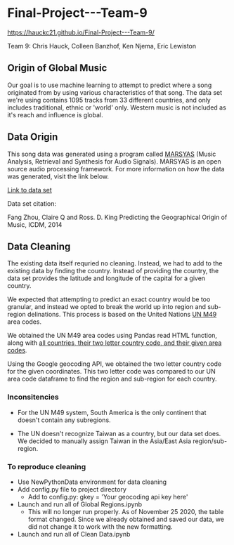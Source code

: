 # Final-Project---Team-9
https://hauckc21.github.io/Final-Project---Team-9/

Team 9: Chris Hauck, Colleen Banzhof, Ken Njema, Eric Lewiston

## Origin of Global Music

Our goal is to use machine learning to attempt to predict where a song originated from by using various characteristics of that song. The data set we're using contains 1095 tracks from 33 different countries, and only includes traditional, ethnic or 'world' only. Western music is not included as it's reach and influence is global.

## Data Origin

This song data was generated using a program called [MARSYAS](http://marsyas.info/) (Music Analysis, Retrieval and Synthesis for Audio Signals). MARSYAS is an open source audio processing framework. For more information on how the data was generated, visit the link below.

[Link to data set](http://archive.ics.uci.edu/ml/datasets/geographical+original+of+music)

Data set citation:

Fang Zhou, Claire Q and Ross. D. King
Predicting the Geographical Origin of Music, ICDM, 2014

## Data Cleaning

The existing data itself requried no cleaning. Instead, we had to add to the existing data by finding the country. Instead of providing the country, the data set provides the latitude and longitude of the capital for a given country.

We expected that attempting to predict an exact country would be too granular, and instead we opted to break the world up into region and sub-region delinations. This process is based on the United Nations [UN M49](https://en.wikipedia.org/wiki/UN_M49) area codes.

We obtained the UN M49 area codes using Pandas read HTML function, along with [all countries, their two letter country code, and their given area codes](https://en.wikipedia.org/wiki/List_of_countries_by_United_Nations_geoscheme).

Using the Google geocoding API, we obtained the two letter country code for the given coordinates. This two letter code was compared to our UN area code dataframe to find the region and sub-region for each country.

### Inconsitencies

* For the UN M49 system, South America is the only continent that doesn't contain any subregions.

* The UN doesn't recognize Taiwan as a country, but our data set does. We decided to manually assign Taiwan in the Asia/East Asia region/sub-region.

### To reproduce cleaning

* Use NewPythonData environment for data cleaning
* Add config.py file to project directory
  * Add to config.py: gkey = 'Your geocoding api key here'
* Launch and run all of Global Regions.ipynb
  * This will no longer run properly. As of November 25 2020, the table format changed. Since we already obtained and saved our data, we did not change it to work with the new formatting.
* Launch and run all of Clean Data.ipynb
